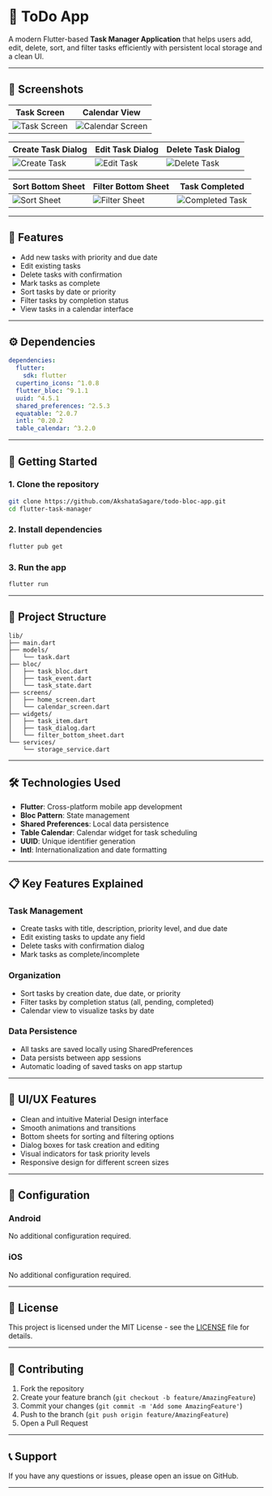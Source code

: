# 📝 ToDo App

A modern Flutter-based **Task Manager Application** that helps users add, edit, delete, sort, and filter tasks efficiently with persistent local storage and a clean UI.

---

## 📱 Screenshots

| Task Screen | Calendar View |
|-------------|----------------|
| ![Task Screen](https://github.com/AkshataSagare/todo-bloc-app/raw/master/demo/task_screen.png) | ![Calendar Screen](https://github.com/AkshataSagare/todo-bloc-app/raw/master/demo/calendar_screen.png) |

| Create Task Dialog | Edit Task Dialog | Delete Task Dialog |
|--------------------|------------------|--------------------|
| ![Create Task](https://github.com/AkshataSagare/todo-bloc-app/raw/master/demo/create_new_task_dialog_box.png) | ![Edit Task](https://github.com/AkshataSagare/todo-bloc-app/raw/master/demo/edit_task_dialog_box.png) | ![Delete Task](https://github.com/AkshataSagare/todo-bloc-app/raw/master/demo/delete_task_dialog_box.png) |

| Sort Bottom Sheet | Filter Bottom Sheet | Task Completed |
|-------------------|---------------------|----------------|
| ![Sort Sheet](https://github.com/AkshataSagare/todo-bloc-app/raw/master/demo/sort_bottom_sheet.png) | ![Filter Sheet](https://github.com/AkshataSagare/todo-bloc-app/raw/master/demo/filter_bottom_sheet.png) | ![Completed Task](https://github.com/AkshataSagare/todo-bloc-app/raw/master/demo/complete_task.png) |

---

## 🧩 Features

- Add new tasks with priority and due date
- Edit existing tasks
- Delete tasks with confirmation
- Mark tasks as complete
- Sort tasks by date or priority
- Filter tasks by completion status
- View tasks in a calendar interface

---

## ⚙️ Dependencies

```yaml
dependencies:
  flutter:
    sdk: flutter
  cupertino_icons: ^1.0.8
  flutter_bloc: ^9.1.1
  uuid: ^4.5.1
  shared_preferences: ^2.5.3
  equatable: ^2.0.7
  intl: ^0.20.2
  table_calendar: ^3.2.0
```

---

## 🚀 Getting Started

### 1. Clone the repository

```bash
git clone https://github.com/AkshataSagare/todo-bloc-app.git
cd flutter-task-manager
```

### 2. Install dependencies

```bash
flutter pub get
```

### 3. Run the app

```bash
flutter run
```

---

## 📁 Project Structure

```
lib/
├── main.dart
├── models/
│   └── task.dart
├── bloc/
│   ├── task_bloc.dart
│   ├── task_event.dart
│   └── task_state.dart
├── screens/
│   ├── home_screen.dart
│   └── calendar_screen.dart
├── widgets/
│   ├── task_item.dart
│   ├── task_dialog.dart
│   └── filter_bottom_sheet.dart
└── services/
    └── storage_service.dart
```

---

## 🛠️ Technologies Used

- **Flutter**: Cross-platform mobile app development
- **Bloc Pattern**: State management
- **Shared Preferences**: Local data persistence
- **Table Calendar**: Calendar widget for task scheduling
- **UUID**: Unique identifier generation
- **Intl**: Internationalization and date formatting

---

## 📋 Key Features Explained

### Task Management
- Create tasks with title, description, priority level, and due date
- Edit existing tasks to update any field
- Delete tasks with confirmation dialog
- Mark tasks as complete/incomplete

### Organization
- Sort tasks by creation date, due date, or priority
- Filter tasks by completion status (all, pending, completed)
- Calendar view to visualize tasks by date

### Data Persistence
- All tasks are saved locally using SharedPreferences
- Data persists between app sessions
- Automatic loading of saved tasks on app startup

---

## 🎨 UI/UX Features

- Clean and intuitive Material Design interface
- Smooth animations and transitions
- Bottom sheets for sorting and filtering options
- Dialog boxes for task creation and editing
- Visual indicators for task priority levels
- Responsive design for different screen sizes

---

## 🔧 Configuration

### Android
No additional configuration required.

### iOS
No additional configuration required.

---

## 📝 License

This project is licensed under the MIT License - see the [LICENSE](LICENSE) file for details.

---

## 🤝 Contributing

1. Fork the repository
2. Create your feature branch (`git checkout -b feature/AmazingFeature`)
3. Commit your changes (`git commit -m 'Add some AmazingFeature'`)
4. Push to the branch (`git push origin feature/AmazingFeature`)
5. Open a Pull Request

---

## 📞 Support

If you have any questions or issues, please open an issue on GitHub.

---